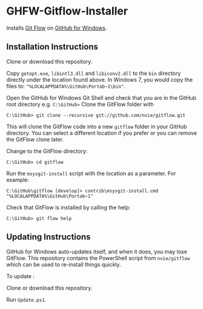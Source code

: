 # GHFW-Gitflow-Installer
Installs [Git Flow](https://github.com/nvie/gitflow/wiki/Windows) on [GitHub for Windows](https://desktop.github.com/).

## Installation Instructions
Clone or download this repository.

Copy `getopt.exe`, `libintl3.dll` and `libiconv2.dll` to the `bin` directory directly under the location found above. In Windows 7, you would copy the files to: `"%LOCALAPPDATA%\GitHub\Portab~1\bin"`.

Open the GitHub for Windows Git Shell and check that you are in the GitHub root directory e.g. `C:\GitHub>`
Clone the GitFlow folder with 

	C:\GitHub> git clone --recursive git://github.com/nvie/gitflow.git

This will clone the GitFlow code into a new `gitflow` folder in your GitHub directory. You can select a different location if you prefer or you can remove the GitFlow clone later.

Change to the GitFlow directory:

	C:\GitHub> cd gitflow

Run the `msysgit-install` script with the location as a parameter. For example:

	C:\GitHub\gitflow [develop]> contrib\msysgit-install.cmd "%LOCALAPPDATA%\GitHub\Portab~1"

Check that GitFlow is installed by calling the help:

	C:\GitHub> git flow help 

## Updating Instructions

GitHub for Windows auto-updates itself, and when it does, you may lose GitFlow. 
This repository contains the PowerShell script from `nvie/gitflow` which can be used to re-install things quickly.

To update :

Clone or download this repository.

Run `Update.ps1`.





